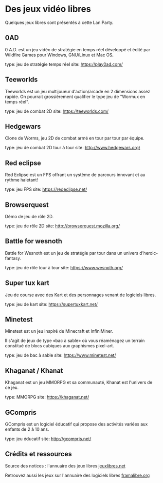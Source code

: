 # Des jeux vidéo libres

Quelques jeux libres sont présentés à cette Lan Party.

## 0AD

0 A.D. est un jeu vidéo de stratégie en temps réel développé et édité par Wildfire Games pour Windows, GNU/Linux et Mac OS.

type: jeu de stratégie temps réel
site: https://play0ad.com/

## Teeworlds

Teeworlds est un jeu multijoueur d'action/arcade en 2 dimensions assez rapide. On pourrait grossièrement qualifier le type  jeu de "Wormux en temps réel".

type: jeu de combat 2D
site: https://teeworlds.com/

## Hedgewars

Clone de Worms, jeu 2D de combat armé en tour par tour par équipe.

type: jeu de combat 2D tour à tour
site: http://www.hedgewars.org/

## Red eclipse

Red Eclipse est un FPS offrant un système de parcours innovant et au rythme haletant!

type: jeu FPS
site: https://redeclipse.net/

## Browserquest

Démo de jeu de rôle 2D.

type: jeu de rôle 2D
site: http://browserquest.mozilla.org/

## Battle for wesnoth

Battle for Wesnoth est un jeu de stratégie par tour dans un univers d'heroic-fantasy.

type: jeu de rôle tour à tour
site: https://www.wesnoth.org/

## Super tux kart

Jeu de course avec des Kart et des personnages venant de logiciels libres.

type: jeu de kart
site: https://supertuxkart.net/

## Minetest

Minetest est un jeu inspiré de Minecraft et InfiniMiner.

Il s'agit de jeux de type «bac à sable» où vous réaménagez un terrain constitué de blocs cubiques aux graphismes pixel-art.

type: jeu de bac à sable
site: https://www.minetest.net/

## Khaganat / Khanat

Khaganat est un jeu MMORPG et sa communauté, Khanat est l'univers de ce jeu.

type: MMORPG
site: https://khaganat.net/

## GCompris

GCompris est un logiciel éducatif qui propose des activités variées aux enfants de 2 à 10 ans.

type: jeu éducatif
site: http://gcompris.net/

## Crédits et ressources

Source des notices : l'annuaire des jeux libres [jeuxlibres.net](http://jeuxlibres.net/)

Retrouvez aussi les jeux sur l'annuaire des logiciels libres [framalibre.org](https://framalibre.org/annuaires/jeux)
